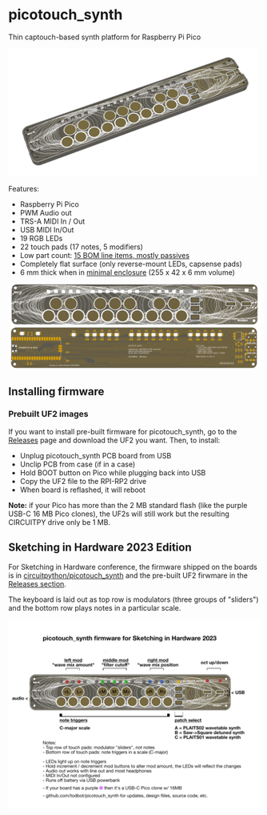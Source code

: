 # picotouch_synth

Thin captouch-based synth platform for Raspberry Pi Pico

<img width=500 src="./docs/picotouch_synth_flip_case_render1.jpg"/>

Features:
* Raspberry Pi Pico
* PWM Audio out
* TRS-A MIDI In / Out
* USB MIDI In/Out
* 19 RGB LEDs
* 22 touch pads (17 notes, 5 modifiers)
* Low part count: [15 BOM line items, mostly passives](./schematics/picotouch_synth_flip_bottom_bom.csv)
* Completely flat surface (only reverse-mount LEDs, capsense pads)
* 6 mm thick when in [minimal enclosure](https://github.com/todbot/picotouch_synth/tree/main/enclosure)
   (255 x 42 x 6 mm volume)

<img width=600 src="./docs/picotouch_synth_flip_render_top.png"/>
<img width=600 src="./docs/picotouch_synth_flip_render_bot.png"/>


## Installing firmware

### Prebuilt UF2 images

If you want to install pre-built firmware for picotouch_synth,
go to the [Releases](https://github.com/todbot/picotouch_synth/releases) page
and download the UF2 you want.  Then, to install:

* Unplug picotouch_synth PCB board from USB
* Unclip PCB from case (if in a case)
* Hold BOOT button on Pico while plugging back into USB
* Copy the UF2 file to the RPI-RP2 drive
* When board is reflashed, it will reboot

__Note:__ if your Pico has more than the 2 MB standard flash
(like the purple USB-C 16 MB Pico clones), the UF2s will still work but the
resulting CIRCUITPY drive only be 1 MB.


## Sketching in Hardware 2023 Edition

For Sketching in Hardware conference, the firmware shipped on the boards is in
[circuitpython/picotouch_synth](https://github.com/todbot/picotouch_synth/tree/main/circuitpython/picotouch_synth)
and the pre-built UF2 firwmare in the [Releases section](https://github.com/todbot/picotouch_synth/releases/tag/v1).

The keyboard is laid out as top row is modulators (three groups of "sliders")
and the bottom row plays notes in a particular scale.

<img width=700 src="./docs/picotouch_synth_ui_sketching2023.png"/>
